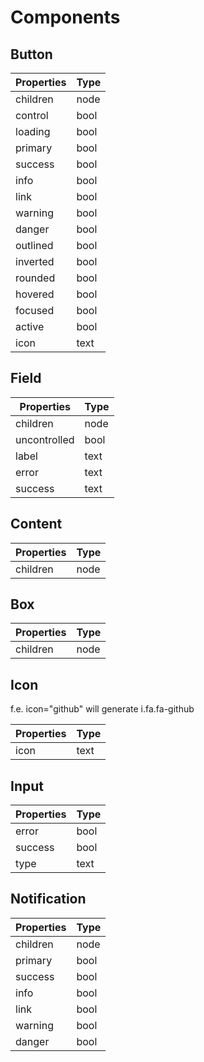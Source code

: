 # Components
## Button
| Properties    | Type |
| ------------- | ---- |
| children      | node |
| control       | bool |
| loading       | bool |
| primary       | bool |
| success       | bool |
| info          | bool |
| link          | bool |
| warning       | bool |
| danger        | bool |
| outlined      | bool |
| inverted      | bool |
| rounded       | bool |
| hovered       | bool |
| focused       | bool |
| active        | bool |
| icon          | text |
## Field
| Properties    | Type |
| ------------- | -----|
| children      | node |
| uncontrolled  | bool |
| label         | text |
| error         | text |
| success       | text |
## Content
| Properties    | Type |
| ------------- | ---- |
| children      | node |
## Box
| Properties    | Type |
| ------------- | ---- |
| children      | node |
## Icon
f.e. icon="github" will generate i.fa.fa-github

| Properties    | Type |
| ------------- | ---- |
| icon          | text |
## Input
| Properties    | Type |
| ------------- | ---- |
| error         | bool |
| success       | bool |
| type          | text |
## Notification
| Properties    | Type |
| ------------- | ---- |
| children      | node |
| primary       | bool |
| success       | bool |
| info          | bool |
| link          | bool |
| warning       | bool |
| danger        | bool |
